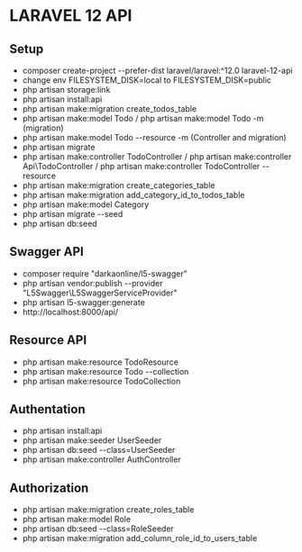 # LARAVEL 12 API

## Setup

-   composer create-project --prefer-dist laravel/laravel:^12.0 laravel-12-api
-   change env FILESYSTEM_DISK=local to FILESYSTEM_DISK=public
-   php artisan storage:link
-   php artisan install:api
-   php artisan make:migration create_todos_table
-   php artisan make:model Todo / php artisan make:model Todo -m (migration)
-   php artisan make:model Todo --resource -m (Controller and migration)
-   php artisan migrate
-   php artisan make:controller TodoController / php artisan make:controller Api\TodoController / php artisan make:controller TodoController --resource
-   php artisan make:migration create_categories_table
-   php artisan make:migration add_category_id_to_todos_table
-   php artisan make:model Category
-   php artisan migrate --seed
-   php artisan db:seed

## Swagger API

-   composer require "darkaonline/l5-swagger"
-   php artisan vendor:publish --provider "L5Swagger\L5SwaggerServiceProvider"
-   php artisan l5-swagger:generate
-   http://localhost:8000/api/

## Resource API

-   php artisan make:resource TodoResource
-   php artisan make:resource Todo --collection
-   php artisan make:resource TodoCollection

## Authentation

-   php artisan install:api
-   php artisan make:seeder UserSeeder
-   php artisan db:seed --class=UserSeeder
-   php artisan make:controller AuthController

## Authorization

-   php artisan make:migration create_roles_table
-   php artisan make:model Role
-   php artisan db:seed --class=RoleSeeder
-   php artisan make:migration add_column_role_id_to_users_table
